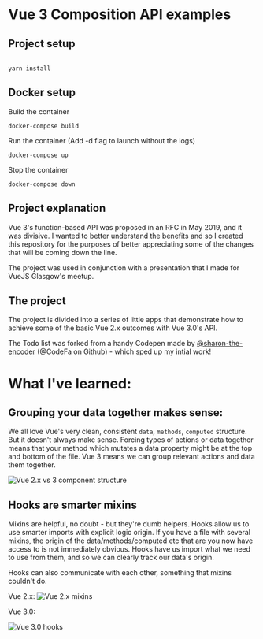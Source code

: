 # Vue 3 Composition API examples

## Project setup

```

yarn install

```

## Docker setup

Build the container
```
docker-compose build
```
Run the container (Add -d flag to launch without the logs)
```
docker-compose up
```
Stop the container
```
docker-compose down
```


## Project explanation

Vue 3's function-based API was proposed in an RFC in May 2019, and it was divisive. I wanted to better understand the benefits and so I created this repository for the purposes of better appreciating some of the changes that will be coming down the line.

The project was used in conjunction with a presentation that I made for VueJS Glasgow's meetup.

## The project

The project is divided into a series of little apps that demonstrate how to achieve some of the basic Vue 2.x outcomes with Vue 3.0's API.

The Todo list was forked from a handy Codepen made by [@sharon-the-encoder](https://codepen.io/sharon-the-encoder) (@CodeFa on Github) - which sped up my intial work!

# What I've learned:

## Grouping your data together makes sense:

We all love Vue's very clean, consistent `data`, `methods`, `computed` structure. But it doesn't always make sense. Forcing types of actions or data together means that your method which mutates a data property might be at the top and bottom of the file. Vue 3 means we can group relevant actions and data them together.

![Vue 2.x vs 3 component structure](https://i.imgur.com/kH6WKDM.png)

## Hooks are smarter mixins

Mixins are helpful, no doubt - but they're dumb helpers. Hooks allow us to use smarter imports with explicit logic origin. If you have a file with several mixins, the origin of the data/methods/computed etc that are you now have access to is not immediately obvious. Hooks have us import what we need to use from them, and so we can clearly track our data's origin.

Hooks can also communicate with each other, something that mixins couldn't do.

Vue 2.x:
![Vue 2.x mixins](https://i.imgur.com/h8udhrG.png)

Vue 3.0:

![Vue 3.0 hooks](https://i.imgur.com/znFzKtV.png)